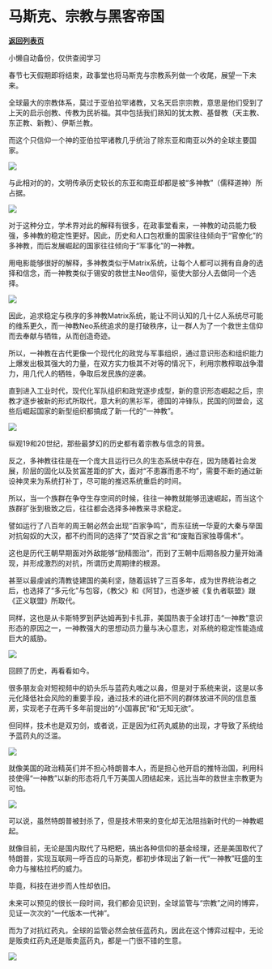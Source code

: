 # 马斯克、宗教与黑客帝国

[**返回列表页**](/gzh/政事堂2019)

小懒自动备份，仅供查阅学习

春节七天假期即将结束，政事堂也将马斯克与宗教系列做一个收尾，展望一下未来。

  

全球最大的宗教体系，莫过于亚伯拉罕诸教，又名天启宗宗教，意思是他们受到了上天的启示创教、传教为民祈福。其中包括我们熟知的犹太教、基督教（天主教、东正教、新教）、伊斯兰教。

  

而这个只信仰一个神的亚伯拉罕诸教几乎统治了除东亚和南亚以外的全球主要国家。

  

![](https://mmbiz.qpic.cn/mmbiz_png/rxhS23yu8cOZW3b1CMlR0icWdWRiakFxqVBA2MAyYb5pIyV2PQoWRKdbLIiaibamWgVJicrFtzpYqyDibxtyz6elTkDw/640?wx_fmt=png)

  

与此相对的的，文明传承历史较长的东亚和南亚却都是被“多神教”（儒释道神）所占据。

  

![](https://mmbiz.qpic.cn/mmbiz_jpg/rxhS23yu8cOZW3b1CMlR0icWdWRiakFxqVRic17DYI5GOibiaL9Wlcicw6F4Gn08OmekBnwavYCaXiaSgHdPXXnjDIksg/640?wx_fmt=jpeg)

  

对于这种分立，学术界对此的解释有很多，在政事堂看来，一神教的动员能力极强，多神教的稳定性更好。因此，历史和人口包袱重的国家往往倾向于“官僚化”的多神教，而后发展崛起的国家往往倾向于“军事化”的一神教。  

  

用电影能够很好的解释，多神教类似于Matrix系统，让每个人都可以拥有自身的选择和信念，而一神教类似于锡安的救世主Neo信仰，驱使大部分人去做同一个选择。  

  

![](https://mmbiz.qpic.cn/mmbiz_jpg/rxhS23yu8cOZW3b1CMlR0icWdWRiakFxqVS0AkJflI73QIj2NjvAc1jrCkdZZK3ZKqOHlQjHty7jsUIyx4seib88g/640?wx_fmt=jpeg)

  

因此，追求稳定与秩序的多神教Matrix系统，能让不同认知的几十亿人系统尽可能的维系更久，而一神教Neo系统追求的是打破秩序，让一群人为了一个救世主信仰而去奉献与牺牲，从而创造奇迹。

  

所以，一神教在古代更像一个现代化的政党与军事组织，通过意识形态和组织能力上爆发出极其强大的力量，在双方实力极其不对等的情况下，利用宗教榨取战争潜力，用几代人的牺牲，争取后发民族的逆袭。  

  

直到进入工业时代，现代化军队组织和政党逐步成型，新的意识形态崛起之后，宗教才逐步被新的形式所取代，意大利的黑衫军，德国的冲锋队，民国的同盟会，这些后崛起国家的新型组织都搞成了新一代的“一神教”。

  

![](https://mmbiz.qpic.cn/mmbiz_png/rxhS23yu8cOZW3b1CMlR0icWdWRiakFxqVRmA1CVKucRHnOmRqca1za9hAPgPdOkgm5yecvHUvXDLsfk5P3pjfTw/640?wx_fmt=png)

  

纵观19和20世纪，那些最梦幻的历史都有着宗教与信念的背景。  

  

反之，多神教往往是在一个庞大且运行已久的生态系统中存在，因为随着社会发展，阶层的固化以及贫富差距的扩大，面对“不患寡而患不均”，需要不断的通过新设神灵来为系统打补丁，尽可能的推迟系统重启的时间。  

  

所以，当一个族群在争夺生存空间的时候，往往一神教就能够迅速崛起，而当这个族群扩张到极致之后，往往都会选择多神教来寻求稳定。

  

譬如运行了八百年的周王朝必然会出现“百家争鸣”，而东征统一华夏的大秦与举国对抗匈奴的大汉，都不约而同的选择了“焚百家之言”和“废黜百家独尊儒术”。

  

这也是历代王朝早期面对外敌能够“励精图治”，而到了王朝中后期各股力量开始涌现，并形成激烈的对抗，所谓历史周期律的根源。  

  

甚至以最虔诚的清教徒建国的美利坚，随着运转了三百多年，成为世界统治者之后，也选择了“多元化”与包容，《教父》和《阿甘》，也逐步被《复仇者联盟》跟《正义联盟》所取代。

  

同样，这也是从卡斯特罗到萨达姆再到卡扎菲，美国热衷于全球打击“一神教”意识形态的原因之一，一神教强大的思想动员力量与决心意志，对系统的稳定性能造成巨大的威胁。

  

![](https://mmbiz.qpic.cn/mmbiz_jpg/rxhS23yu8cOZW3b1CMlR0icWdWRiakFxqVRPzRDYwfJeiaia34uwGkfH1sWpqSd5MLOdSH33nRNg7ORA4Ho3AOU4Pw/640?wx_fmt=jpeg)

  

回顾了历史，再看看如今。

  

很多朋友会对短视频中的奶头乐与蓝药丸嗤之以鼻，但是对于系统来说，这是以多元化降低社会风险的重要手段，通过技术的进化把不同的群体放进不同的信息茧房，实现老子在两千多年前提出的“小国寡民”和“无知无欲”。

  

但同样，技术也是双刃剑，或者说，正是因为红药丸威胁的出现，才导致了系统给予蓝药丸的泛滥。  

  

![](https://mmbiz.qpic.cn/mmbiz_jpg/rxhS23yu8cOZW3b1CMlR0icWdWRiakFxqVqxgOkBcVhUUh54LSJTjoDu7vziaBNKjNOndnRSmQQ24O32WzNroAfvg/640?wx_fmt=jpeg)

  

就像美国的政治精英们并不担心特朗普本人，而是担心他开启的推特治国，利用科技使得“一神教”以新的形态将几千万美国人团结起来，远比当年的救世主宗教更为可怕。

  

![](https://mmbiz.qpic.cn/mmbiz_png/rxhS23yu8cOZW3b1CMlR0icWdWRiakFxqVhhGVxUaRMNM3KMUMfPwuFGTeZP1nEFNbgw81KL5IlPkibeTQnQxjdew/640?wx_fmt=png)

  

可以说，虽然特朗普被封杀了，但是技术带来的变化却无法阻挡新时代的一神教崛起。

  

就像目前，无论是国内取代了马粑粑，搞出各种信仰的基金经理，还是美国取代了特朗普，实现互联网一呼百应的马斯克，都初步体现出了新一代“一神教”旺盛的生命力与摧枯拉朽的威力。

  

毕竟，科技在进步而人性却依旧。

  

未来可以预见的很长一段时间，我们都会见识到，全球监管与“宗教”之间的博弈，见证一次次的“一代版本一代神”。  

  

而为了对抗红药丸，全球的监管必然会放任蓝药丸，因此在这个博弈过程中，无论是贩卖红药丸还是贩卖蓝药丸，都是一门很不错的生意。

  

![](https://mmbiz.qpic.cn/mmbiz_jpg/rxhS23yu8cPp0iaKAfe0ZsWfgGcY72o9Nror8TicrtnlDsqzY7y4Kum4fM3X0FMEGlbvm9HvZUiaETSnLt4DHNLbQ/640?wx_fmt=jpeg)

